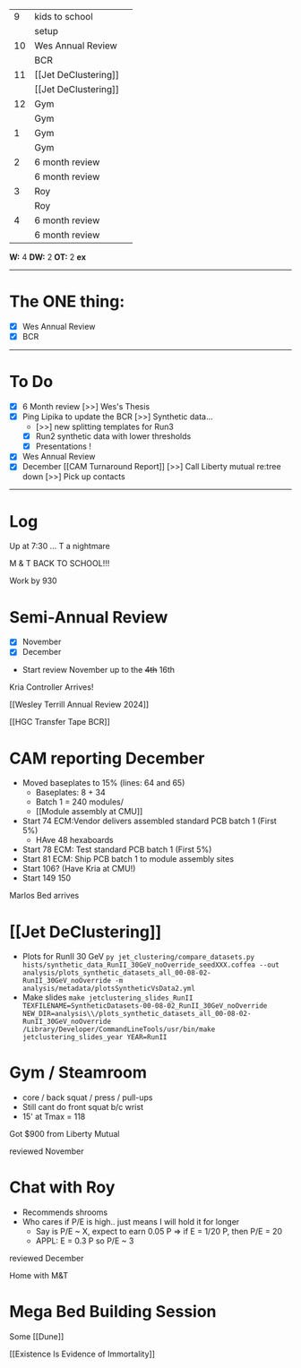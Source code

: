 
|     |                      |     |
| --- | -------------------- | --- |
| 9   | kids to school       |     |
|     | setup                |     |
| 10  | Wes Annual Review    |     |
|     | BCR                  |     |
| 11  | [[Jet DeClustering]] |     |
|     | [[Jet DeClustering]] |     |
| 12  | Gym                  |     |
|     | Gym                  |     |
| 1   | Gym                  |     |
|     | Gym                  |     |
| 2   | 6 month review       |     |
|     | 6 month review       |     |
| 3   | Roy                  |     |
|     | Roy                  |     |
| 4   | 6 month review       |     |
|     | 6 month review       |     |

**W:** 4
**DW:** 2
**OT:** 2
**ex** 

---
# The ONE thing: 
- [x] Wes Annual Review
- [x] BCR

---
# To Do

- [x] 6 Month review
 [>>] Wes's Thesis
- [x] Ping Lipika to update the BCR
 [>>] Synthetic data... 
	- [>>] new splitting templates for Run3 
	- [x] Run2 synthetic data with lower thresholds
	- [x] Presentations !
- [x] Wes Annual Review
- [x] December [[CAM Turnaround Report]]
 [>>] Call Liberty mutual re:tree down
 [>>] Pick up contacts

---

# Log

Up at 7:30 ... T a nightmare

M & T BACK TO SCHOOL!!! 

Work by 930

# Semi-Annual Review
- [x] November
- [x] December
- Start review November up to the ~~4th~~ 16th

Kria Controller Arrives!


[[Wesley Terrill Annual Review 2024]]

[[HGC Transfer Tape BCR]]

# CAM reporting December 
- Moved baseplates to 15% (lines: 64 and 65)
	- Baseplates: 8 + 34 
	- Batch 1 = 240 modules/ 
	- [[Module assembly at CMU]]
- Start 74 ECM:Vendor delivers assembled standard PCB batch 1 (First 5%)
	- HAve 48 hexaboards 
- Start 78 ECM: Test standard PCB batch 1 (First 5%)
- Start 81 ECM: Ship PCB batch 1 to module assembly sites
- Start 106? (Have Kria at CMU!)
- Start 149 150 

Marlos Bed arrives
# [[Jet DeClustering]]
- Plots for RunII 30 GeV 
	`py jet_clustering/compare_datasets.py hists/synthetic_data_RunII_30GeV_noOverride_seedXXX.coffea --out analysis/plots_synthetic_datasets_all_00-08-02-RunII_30GeV_noOverride -m analysis/metadata/plotsSyntheticVsData2.yml`
- Make slides
	`make jetclustering_slides_RunII TEXFILENAME=SyntheticDatasets-00-08-02_RunII_30GeV_noOverride NEW_DIR=analysis\\/plots_synthetic_datasets_all_00-08-02-RunII_30GeV_noOverride /Library/Developer/CommandLineTools/usr/bin/make jetclustering_slides_year YEAR=RunII`


# Gym / Steamroom
- core / back squat / press / pull-ups
- Still cant do front squat b/c wrist
- 15' at Tmax = 118

Got $900 from Liberty Mutual

reviewed November

# Chat with Roy
- Recommends shrooms
- Who cares if P/E is high.. just means I will hold it for longer
	- Say is P/E ~ X, expect to earn 0.05 P => if E = 1/20 P, then P/E = 20
	- APPL:  E = 0.3 P so P/E ~ 3

reviewed December

Home with M&T 

# Mega Bed Building Session

Some [[Dune]]

[[Existence Is Evidence of Immortality]]